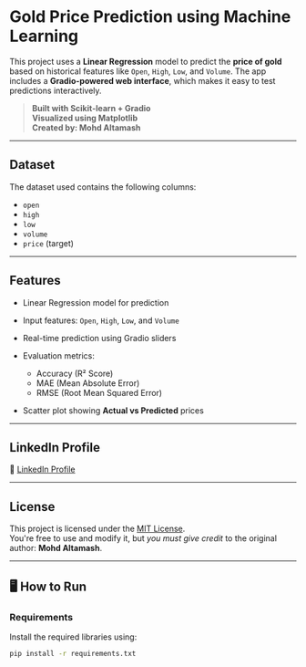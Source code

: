 #  Gold Price Prediction using Machine Learning

This project uses a **Linear Regression** model to predict the **price of gold** based on historical features like `Open`, `High`, `Low`, and `Volume`. The app includes a **Gradio-powered web interface**, which makes it easy to test predictions interactively.

> **Built with  Scikit-learn + Gradio**  
> **Visualized using Matplotlib**  
> **Created by: Mohd Altamash**

---

##  Dataset
The dataset used contains the following columns:
- `open`
- `high`
- `low`
- `volume`
- `price` (target)

---

##  Features
- Linear Regression model for prediction
- Input features: `Open`, `High`, `Low`, and `Volume`
- Real-time prediction using Gradio sliders

- Evaluation metrics:
  - Accuracy (R² Score)
  - MAE (Mean Absolute Error)
  - RMSE (Root Mean Squared Error)
- Scatter plot showing **Actual vs Predicted** prices

---


## LinkedIn Profile

🔗 [LinkedIn Profile](https://www.linkedin.com/in/mohd-altamash-0997592a6?utm_source=share&utm_campaign=share_via&utm_content=profile&utm_medium=android_app)

---

## License

This project is licensed under the [MIT License](LICENSE).  
You're free to use and modify it, but *you must give credit* to the original author: **Mohd Altamash**.

---

## 🖥️ How to Run

###  Requirements
Install the required libraries using:
```bash
pip install -r requirements.txt


